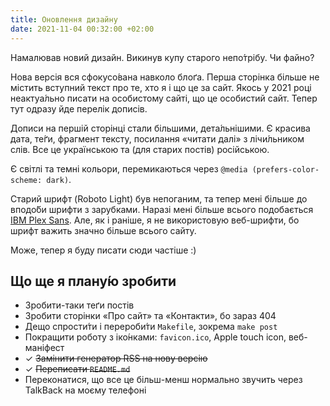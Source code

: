 ```yaml
---
title: Оновлення дизайну
date: 2021-11-04 00:32:00 +02:00
---
```


Намалював новий дизайн. Викинув купу старого непо́трібу. Чи файно?

Нова версія вся сфокусо́вана навколо блоґа. Перша сторінка більше не містить вступний текст про те, хто я і що це за сайт. Якось у 2021 році неактуа́льно писати на особистому сайті, що це особистий сайт. Тепер тут одразу йде перелік дописів.

Дописи на першій сторінці стали більшими, дета́льнішими. Є красива дата, те́ґи, фрагмент тексту, посилання «читати далі» з лічи́льником слів. Все це українською та (для старих постів) російською.

Є світлі та темні кольори, перемикаються через `@media (prefers-color-scheme: dark)`.

Старий шрифт (<span lang="en">Roboto Light</span>) був непоганим, та тепер мені більше до вподо́би шрифти з зарубками. Наразі мені більше всього подобається <span lang="en" markdown=1>[IBM Plex Sans](https://ibm.com/plex/)</span>. Але, як і раніше, я не використовую веб-шрифти, бо шрифт важить значно більше всього сайту.

Може, тепер я буду писати сюди частіше :)


Що ще я плану́ю зробити
----------------------

 - Зробити-таки теґи постів
 - Зробити сторінки «Про сайт» та «Контакти», бо зараз 404
 - Дещо спрости́ти і перероби́ти <span lang="en" markdown=1>`Makefile`</span>, зокрема <span lang="en" markdown=1>`make post`</span>
 - Покращити роботу з іко́нками: `favicon.ico`, <span lang="en">Apple touch icon</span>, веб-маніфест
 - ✓ ~~Замінити генератор RSS на нову версію~~
 - ✓ ~~Переписати `README.md`~~
 - Переконатися, що все це більш-менш нормально звучить через <span lang="en">TalkBack</span> на моєму телефоні

